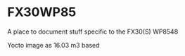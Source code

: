 # FX30WP85
A place to document stuff specific to the FX30(S) WP8548 

Yocto image as 16.03 m3 based
